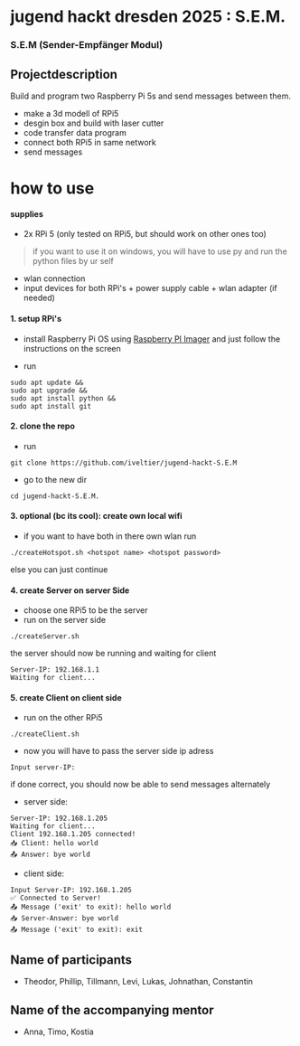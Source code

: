 # jugend hackt dresden 2025 : S.E.M.

### S.E.M (Sender-Empfänger Modul)

## Projectdescription

Build and program two Raspberry Pi 5s and send messages between them.

- make a 3d modell of RPi5
- desgin box and build with laser cutter
- code transfer data program
- connect both RPi5 in same network
- send messages

# how to use

#### supplies

- 2x RPi 5 (only tested on RPi5, but should work on other ones too)
  
> if you want to use it on windows, you will have to use py and run the python files by ur self

- wlan connection
- input devices for both RPi's + power supply cable + wlan adapter (if needed)

#### 1. setup RPi's

- install Raspberry Pi OS using [Raspberry PI Imager](https://www.raspberrypi.com/software/) and just follow the instructions on the screen

- run

```
sudo apt update &&
sudo apt upgrade &&
sudo apt install python &&
sudo apt install git
```

#### 2. clone the repo

- run

```
git clone https://github.com/iveltier/jugend-hackt-S.E.M
```

- go to the new dir

```
cd jugend-hackt-S.E.M.
```

#### 3. optional (bc its cool): create own local wifi

- if you want to have both in there own wlan
  run

```
./createHotspot.sh <hotspot name> <hotspot password>
```

else you can just continue

#### 4. create Server on server Side

- choose one RPi5 to be the server
- run on the server side

```
./createServer.sh
```

the server should now be running and waiting for client

```
Server-IP: 192.168.1.1
Waiting for client...
```

#### 5. create Client on client side

- run on the other RPi5

```
./createClient.sh
```

- now you will have to pass the server side ip adress

```
Input server-IP:
```

if done correct, you should now be able to send messages alternately

- server side:

```
Server-IP: 192.168.1.205
Waiting for client...
Client 192.168.1.205 connected!
📥 Client: hello world
📤 Answer: bye world
```

- client side:

```
Input Server-IP: 192.168.1.205
✅ Connected to Server!
📤 Message ('exit' to exit): hello world
📥 Server-Answer: bye world
📤 Message ('exit' to exit): exit
```

## Name of participants

- Theodor, Phillip, Tillmann, Levi, Lukas, Johnathan, Constantin

## Name of the accompanying mentor

- Anna, Timo, Kostia

